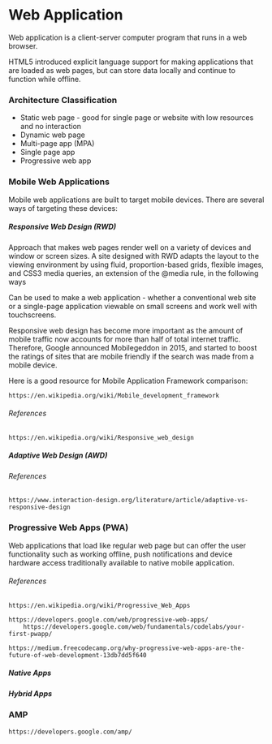 # Web Application

Web application is a client-server computer program that runs in a web browser.

HTML5 introduced explicit language support for making applications that are loaded as web pages, but can store data locally and continue to function while offline.

### Architecture Classification

* Static web page - good for single page or website with low resources and no interaction
* Dynamic web page
* Multi-page app \(MPA\)
* Single page app
* Progressive web app

### Mobile Web Applications

Mobile web applications are built to target mobile devices. There are several ways of targeting these devices:

##### Responsive Web Design \(RWD\)

Approach that makes web pages render well on a variety of devices and window or screen sizes. A site designed with RWD adapts the layout to the viewing environment by using fluid, proportion-based grids, flexible images, and CSS3 media queries, an extension of the @media rule, in the following ways

Can be used to make a web application - whether a conventional web site or a single-page application viewable on small screens and work well with touchscreens.

Responsive web design has become more important as the amount of mobile traffic now accounts for more than half of total internet traffic. Therefore, Google announced Mobilegeddon in 2015, and started to boost the ratings of sites that are mobile friendly if the search was made from a mobile device.

Here is a good resource for Mobile Application Framework comparison:

```
https://en.wikipedia.org/wiki/Mobile_development_framework
```

###### References

```
https://en.wikipedia.org/wiki/Responsive_web_design
```

##### Adaptive Web Design \(AWD\)

###### References

```
https://www.interaction-design.org/literature/article/adaptive-vs-responsive-design
```

### Progressive Web Apps \(PWA\)

Web applications that load like regular web page but can offer the user functionality such as working offline, push notifications and device hardware access traditionally available to native mobile application.

###### References

```
https://en.wikipedia.org/wiki/Progressive_Web_Apps

https://developers.google.com/web/progressive-web-apps/
    https://developers.google.com/web/fundamentals/codelabs/your-first-pwapp/

https://medium.freecodecamp.org/why-progressive-web-apps-are-the-future-of-web-development-13db7dd5f640
```

##### Native Apps

##### Hybrid Apps

### AMP

```
https://developers.google.com/amp/
```



